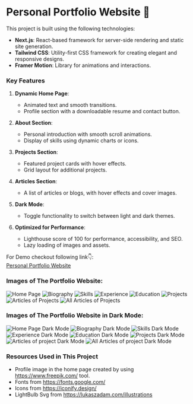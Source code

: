 # Personal Portfolio Website 🌟

This project is built using the following technologies:
- **Next.js**: React-based framework for server-side rendering and static site generation.
- **Tailwind CSS**: Utility-first CSS framework for creating elegant and responsive designs.
- **Framer Motion**: Library for animations and interactions.

### Key Features
1. **Dynamic Home Page**:
   - Animated text and smooth transitions.
   - Profile section with a downloadable resume and contact button.

2. **About Section**:
   - Personal introduction with smooth scroll animations.
   - Display of skills using dynamic charts or icons.

3. **Projects Section**:
   - Featured project cards with hover effects.
   - Grid layout for additional projects.

4. **Articles Section**:
   - A list of articles or blogs, with hover effects and cover images.

5. **Dark Mode**:
   - Toggle functionality to switch between light and dark themes.

6. **Optimized for Performance**:
   - Lighthouse score of 100 for performance, accessibility, and SEO.
   - Lazy loading of images and assets.

For Demo checkout following link👇:  
<a href="https://bijayrauniyar.vercel.app/" target="_blank">Personal Portfolio Website</a> </br>

### Images of The Portfolio Website:
![Home Page](https://github.com/bijayrauniyar90/Personal-Portfolio-Website-with-NextJs--Tailwind-CSS---Framer-Motion/blob/main/website%20images/1.png)
![Biography](https://github.com/bijayrauniyar90/Personal-Portfolio-Website-with-NextJs--Tailwind-CSS---Framer-Motion/blob/main/website%20images/2.png)
![Skills](https://github.com/bijayrauniyar90/Personal-Portfolio-Website-with-NextJs--Tailwind-CSS---Framer-Motion/blob/main/website%20images/3.png)
![Experience](https://github.com/bijayrauniyar90/Personal-Portfolio-Website-with-NextJs--Tailwind-CSS---Framer-Motion/blob/main/website%20images/4.png)
![Education](https://github.com/bijayrauniyar90/Personal-Portfolio-Website-with-NextJs--Tailwind-CSS---Framer-Motion/blob/main/website%20images/5.png)
![Projects](https://github.com/bijayrauniyar90/Personal-Portfolio-Website-with-NextJs--Tailwind-CSS---Framer-Motion/blob/main/website%20images/6.png)
![Articles of Projects](https://github.com/bijayrauniyar90/Personal-Portfolio-Website-with-NextJs--Tailwind-CSS---Framer-Motion/blob/main/website%20images/7.png)
![All Articles of Projects](https://github.com/bijayrauniyar90/Personal-Portfolio-Website-with-NextJs--Tailwind-CSS---Framer-Motion/blob/main/website%20images/8.png)

### Images of The Portfolio Website in Dark Mode:
![Home Page Dark Mode](https://github.com/bijayrauniyar90/Personal-Portfolio-Website-with-NextJs--Tailwind-CSS---Framer-Motion/blob/main/website%20images/11.png)
![Biography Dark Mode](https://github.com/bijayrauniyar90/Personal-Portfolio-Website-with-NextJs--Tailwind-CSS---Framer-Motion/blob/main/website%20images/22.png)
![Skills Dark Mode](https://github.com/bijayrauniyar90/Personal-Portfolio-Website-with-NextJs--Tailwind-CSS---Framer-Motion/blob/main/website%20images/33.png)
![Experience Dark Mode](https://github.com/bijayrauniyar90/Personal-Portfolio-Website-with-NextJs--Tailwind-CSS---Framer-Motion/blob/main/website%20images/44.png)
![Education Dark Mode](https://github.com/bijayrauniyar90/Personal-Portfolio-Website-with-NextJs--Tailwind-CSS---Framer-Motion/blob/main/website%20images/55.png)
![Projects Dark Mode](https://github.com/bijayrauniyar90/Personal-Portfolio-Website-with-NextJs--Tailwind-CSS---Framer-Motion/blob/main/website%20images/66.png)
![Articles of project Dark Mode](https://github.com/bijayrauniyar90/Personal-Portfolio-Website-with-NextJs--Tailwind-CSS---Framer-Motion/blob/main/website%20images/77.png)
![All Articles of project Dark Mode](https://github.com/bijayrauniyar90/Personal-Portfolio-Website-with-NextJs--Tailwind-CSS---Framer-Motion/blob/main/website%20images/88.png)


### Resources Used in This Project

- Profile image in the home page created by using https://www.freepik.com/ tool.
- Fonts from https://fonts.google.com/ <br />
- Icons from https://iconify.design/ <br />
- LightBulb Svg from https://lukaszadam.com/illustrations <br />
